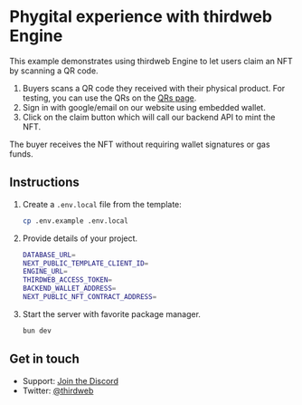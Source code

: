 # Phygital experience with thirdweb Engine

This example demonstrates using thirdweb Engine to let users claim an NFT by scanning a QR code.

1. Buyers scans a QR code they received with their physical product. For testing, you can use the QRs on the [QRs page](https://engine-phygital.vercel.app/qrs).
2. Sign in with google/email on our website using embedded wallet.
3. Click on the claim button which will call our backend API to mint the NFT.

The buyer receives the NFT without requiring wallet signatures or gas funds.

## Instructions

1. Create a `.env.local` file from the template:
   ```bash
   cp .env.example .env.local
   ```
2. Provide details of your project.
   ```bash
   DATABASE_URL=
   NEXT_PUBLIC_TEMPLATE_CLIENT_ID=
   ENGINE_URL=
   THIRDWEB_ACCESS_TOKEN=
   BACKEND_WALLET_ADDRESS=
   NEXT_PUBLIC_NFT_CONTRACT_ADDRESS=
   ```
3. Start the server with favorite package manager.
   ```bash
   bun dev
   ```

## Get in touch

- Support: [Join the Discord](https://discord.gg/thirdweb)
- Twitter: [@thirdweb](https://twitter.com/thirdweb)
